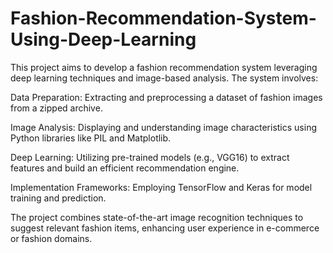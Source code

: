 # Fashion-Recommendation-System-Using-Deep-Learning
This project aims to develop a fashion recommendation system leveraging deep learning techniques and image-based analysis. The system involves:

Data Preparation: Extracting and preprocessing a dataset of fashion images from a zipped archive.

Image Analysis: Displaying and understanding image characteristics using Python libraries like PIL and Matplotlib.

Deep Learning: Utilizing pre-trained models (e.g., VGG16) to extract features and build an efficient recommendation engine.

Implementation Frameworks: Employing TensorFlow and Keras for model training and prediction.

The project combines state-of-the-art image recognition techniques to suggest relevant fashion items, enhancing user experience in e-commerce or fashion domains.

